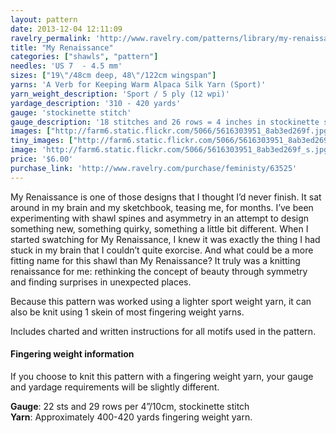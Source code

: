 ```yaml
---
layout: pattern
date: 2013-12-04 12:11:09
ravelry_permalink: 'http://www.ravelry.com/patterns/library/my-renaissance'
title: "My Renaissance"
categories: ["shawls", "pattern"]
needles: 'US 7  - 4.5 mm'
sizes: ["19\"/48cm deep, 48\"/122cm wingspan"]
yarns: 'A Verb for Keeping Warm Alpaca Silk Yarn (Sport)'
yarn_weight_description: 'Sport / 5 ply (12 wpi)'
yardage_description: '310 - 420 yards'
gauge: 'stockinette stitch'
gauge_description: '18 stitches and 26 rows = 4 inches in stockinette stitch'
images: ["http://farm6.static.flickr.com/5066/5616303951_8ab3ed269f.jpg", "http://farm6.static.flickr.com/5142/5616884174_3f4fb559c8.jpg", "http://farm6.static.flickr.com/5066/5616305189_96589ac5db.jpg", "http://farm6.static.flickr.com/5108/5616302173_ae6dae1ef4.jpg", "http://farm6.static.flickr.com/5304/5616883704_da265fccfb.jpg"]
tiny_images: ["http://farm6.static.flickr.com/5066/5616303951_8ab3ed269f_s.jpg", "http://farm6.static.flickr.com/5142/5616884174_3f4fb559c8_s.jpg", "http://farm6.static.flickr.com/5066/5616305189_96589ac5db_s.jpg", "http://farm6.static.flickr.com/5108/5616302173_ae6dae1ef4_s.jpg", "http://farm6.static.flickr.com/5304/5616883704_da265fccfb_s.jpg"]
image: 'http://farm6.static.flickr.com/5066/5616303951_8ab3ed269f_s.jpg'
price: '$6.00'
purchase_link: 'http://www.ravelry.com/purchase/feministy/63525'
---
```

<p>My Renaissance is one of those designs that I thought I’d never finish. It sat around in my brain and my sketchbook, teasing me, for months. I’ve been experimenting with shawl spines and asymmetry in an attempt to design something new, something quirky, something a little bit different. When I started swatching for My Renaissance, I knew it was exactly the thing I had stuck in my brain that I couldn’t quite exorcise. And what could be a more fitting name for this shawl than My Renaissance? It truly was a knitting renaissance for me: rethinking the concept of beauty through symmetry and finding surprises in unexpected places.</p>

<p>Because this pattern was worked using a lighter sport weight yarn, it can also be knit using 1 skein of most fingering weight yarns.</p>

<p>Includes charted and written instructions for all motifs used in the pattern.</p>

<h4 id='fingering_weight_information'>Fingering weight information</h4>

<p>If you choose to knit this pattern with a fingering weight yarn, your gauge and yardage requirements will be slightly different.</p>

<p><strong>Gauge</strong>: 22 sts and 29 rows per 4&#8221;/10cm, stockinette stitch <br /><strong>Yarn</strong>: Approximately 400-420 yards fingering weight yarn.</p>